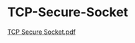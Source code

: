 # TCP-Secure-Socket
[TCP Secure Socket.pdf](https://github.com/hafsasaif/TCP-Secure-Socket/files/13256660/TCP.Secure.Socket.pdf)

